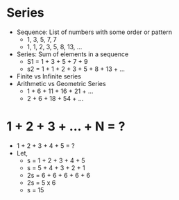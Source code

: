 # Series

- Sequence: List of numbers with some order or pattern
  - 1, 3, 5, 7, 7
  - 1, 1, 2, 3, 5, 8, 13, ...
- Series: Sum of elements in a sequence
  - S1 = 1 + 3 + 5 + 7 + 9
  - s2 = 1 + 1 + 2 + 3 + 5 + 8 + 13 + ...
- Finite vs Infinite series
- Arithmetic vs Geometric Series
  - 1 + 6 + 11 + 16 + 21 + ...
  - 2 + 6 + 18 + 54 + ...

# 1 + 2 + 3 + ... + N = ?

- 1 + 2 + 3 + 4 + 5 = ?
- Let,
  - s = 1 + 2 + 3 + 4 + 5
  - s = 5 + 4 + 3 + 2 + 1
  - 2s = 6 + 6 + 6 + 6 + 6
  - 2s = 5 x 6
  - s = 15
